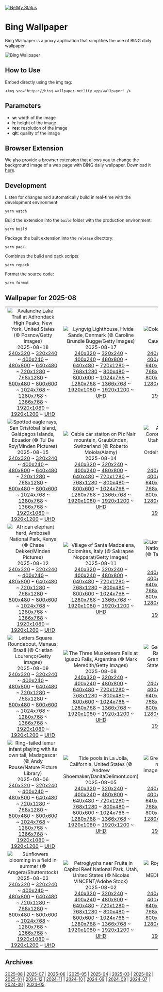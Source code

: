 [![Netlify Status](https://api.netlify.com/api/v1/badges/65b1ff01-580c-4c31-972b-5e0ab2d51260/deploy-status)](https://app.netlify.com/sites/bing-wallpaper/deploys)

# Bing Wallpaper

Bing Wallpaper is a proxy application that simplifies the use of BING daily wallpaper.

![Bing Wallpaper](https://bing-wallpaper.netlify.app/wallpaper)

## How to Use

Embed directly using the img tag:

```
<img src="https://bing-wallpaper.netlify.app/wallpaper" />
```

## Parameters

- **w**: width of the image
- **h**: height of the image
- **res**: resolution of the image
- **qlt**: quality of the image

## Browser Extension

We also provide a browser extension that allows you to change the background image of a web page with BING daily wallpaper. Download it [here](../../releases).

## Development

Listen for changes and automatically build in real-time with the development environment:

```
yarn watch
```

Build the extension into the `build` folder with the production environment:

```
yarn build
```

Package the built extension into the `release` directory:

```
yarn pack
```

Combines the build and pack scripts:

```
yarn repack
```

Format the source code:

```
yarn format
```

## Wallpaper for 2025-08
|      |      |      |
| :----: | :----: | :----: |
|![Avalanche Lake Trail at Adirondack High Peaks, New York, United States (© Posnov/Getty Images)](https://www.bing.com/th?id=OHR.AvalancheLake_ROW5439773268_320x240.jpg)<br />2025-08-18<br />[240x320](https://www.bing.com/th?id=OHR.AvalancheLake_ROW5439773268_240x320.jpg) ~ [320x240](https://www.bing.com/th?id=OHR.AvalancheLake_ROW5439773268_320x240.jpg) ~ [400x240](https://www.bing.com/th?id=OHR.AvalancheLake_ROW5439773268_400x240.jpg) ~ [480x800](https://www.bing.com/th?id=OHR.AvalancheLake_ROW5439773268_480x800.jpg) ~ [640x480](https://www.bing.com/th?id=OHR.AvalancheLake_ROW5439773268_640x480.jpg) ~ [720x1280](https://www.bing.com/th?id=OHR.AvalancheLake_ROW5439773268_720x1280.jpg) ~ [768x1280](https://www.bing.com/th?id=OHR.AvalancheLake_ROW5439773268_768x1280.jpg) ~ [800x480](https://www.bing.com/th?id=OHR.AvalancheLake_ROW5439773268_800x480.jpg) ~ [800x600](https://www.bing.com/th?id=OHR.AvalancheLake_ROW5439773268_800x600.jpg) ~ [1024x768](https://www.bing.com/th?id=OHR.AvalancheLake_ROW5439773268_1024x768.jpg) ~ [1280x768](https://www.bing.com/th?id=OHR.AvalancheLake_ROW5439773268_1280x768.jpg) ~ [1366x768](https://www.bing.com/th?id=OHR.AvalancheLake_ROW5439773268_1366x768.jpg) ~ [1920x1080](https://www.bing.com/th?id=OHR.AvalancheLake_ROW5439773268_1920x1080.jpg) ~ [1920x1200](https://www.bing.com/th?id=OHR.AvalancheLake_ROW5439773268_1920x1200.jpg) ~ [UHD](https://www.bing.com/th?id=OHR.AvalancheLake_ROW5439773268_UHD.jpg)|![Lyngvig Lighthouse, Hvide Sande, Denmark (© Caroline Brundle Bugge/Getty Images)](https://www.bing.com/th?id=OHR.LyngvigLighthouse_ROW5324860565_320x240.jpg)<br />2025-08-17<br />[240x320](https://www.bing.com/th?id=OHR.LyngvigLighthouse_ROW5324860565_240x320.jpg) ~ [320x240](https://www.bing.com/th?id=OHR.LyngvigLighthouse_ROW5324860565_320x240.jpg) ~ [400x240](https://www.bing.com/th?id=OHR.LyngvigLighthouse_ROW5324860565_400x240.jpg) ~ [480x800](https://www.bing.com/th?id=OHR.LyngvigLighthouse_ROW5324860565_480x800.jpg) ~ [640x480](https://www.bing.com/th?id=OHR.LyngvigLighthouse_ROW5324860565_640x480.jpg) ~ [720x1280](https://www.bing.com/th?id=OHR.LyngvigLighthouse_ROW5324860565_720x1280.jpg) ~ [768x1280](https://www.bing.com/th?id=OHR.LyngvigLighthouse_ROW5324860565_768x1280.jpg) ~ [800x480](https://www.bing.com/th?id=OHR.LyngvigLighthouse_ROW5324860565_800x480.jpg) ~ [800x600](https://www.bing.com/th?id=OHR.LyngvigLighthouse_ROW5324860565_800x600.jpg) ~ [1024x768](https://www.bing.com/th?id=OHR.LyngvigLighthouse_ROW5324860565_1024x768.jpg) ~ [1280x768](https://www.bing.com/th?id=OHR.LyngvigLighthouse_ROW5324860565_1280x768.jpg) ~ [1366x768](https://www.bing.com/th?id=OHR.LyngvigLighthouse_ROW5324860565_1366x768.jpg) ~ [1920x1080](https://www.bing.com/th?id=OHR.LyngvigLighthouse_ROW5324860565_1920x1080.jpg) ~ [1920x1200](https://www.bing.com/th?id=OHR.LyngvigLighthouse_ROW5324860565_1920x1200.jpg) ~ [UHD](https://www.bing.com/th?id=OHR.LyngvigLighthouse_ROW5324860565_UHD.jpg)|![Colourful beehives, Italy (© Roberto Caucino/Shutterstock)](https://www.bing.com/th?id=OHR.ColorfulBeehives_ROW5187644040_320x240.jpg)<br />2025-08-16<br />[240x320](https://www.bing.com/th?id=OHR.ColorfulBeehives_ROW5187644040_240x320.jpg) ~ [320x240](https://www.bing.com/th?id=OHR.ColorfulBeehives_ROW5187644040_320x240.jpg) ~ [400x240](https://www.bing.com/th?id=OHR.ColorfulBeehives_ROW5187644040_400x240.jpg) ~ [480x800](https://www.bing.com/th?id=OHR.ColorfulBeehives_ROW5187644040_480x800.jpg) ~ [640x480](https://www.bing.com/th?id=OHR.ColorfulBeehives_ROW5187644040_640x480.jpg) ~ [720x1280](https://www.bing.com/th?id=OHR.ColorfulBeehives_ROW5187644040_720x1280.jpg) ~ [768x1280](https://www.bing.com/th?id=OHR.ColorfulBeehives_ROW5187644040_768x1280.jpg) ~ [800x480](https://www.bing.com/th?id=OHR.ColorfulBeehives_ROW5187644040_800x480.jpg) ~ [800x600](https://www.bing.com/th?id=OHR.ColorfulBeehives_ROW5187644040_800x600.jpg) ~ [1024x768](https://www.bing.com/th?id=OHR.ColorfulBeehives_ROW5187644040_1024x768.jpg) ~ [1280x768](https://www.bing.com/th?id=OHR.ColorfulBeehives_ROW5187644040_1280x768.jpg) ~ [1366x768](https://www.bing.com/th?id=OHR.ColorfulBeehives_ROW5187644040_1366x768.jpg) ~ [1920x1080](https://www.bing.com/th?id=OHR.ColorfulBeehives_ROW5187644040_1920x1080.jpg) ~ [1920x1200](https://www.bing.com/th?id=OHR.ColorfulBeehives_ROW5187644040_1920x1200.jpg) ~ [UHD](https://www.bing.com/th?id=OHR.ColorfulBeehives_ROW5187644040_UHD.jpg)|
|![Spotted eagle rays, San Cristóbal Island, Galápagos Islands, Ecuador (© Tui De Roy/Minden Pictures)](https://www.bing.com/th?id=OHR.SpottedEagleRay_ROW5085410852_320x240.jpg)<br />2025-08-15<br />[240x320](https://www.bing.com/th?id=OHR.SpottedEagleRay_ROW5085410852_240x320.jpg) ~ [320x240](https://www.bing.com/th?id=OHR.SpottedEagleRay_ROW5085410852_320x240.jpg) ~ [400x240](https://www.bing.com/th?id=OHR.SpottedEagleRay_ROW5085410852_400x240.jpg) ~ [480x800](https://www.bing.com/th?id=OHR.SpottedEagleRay_ROW5085410852_480x800.jpg) ~ [640x480](https://www.bing.com/th?id=OHR.SpottedEagleRay_ROW5085410852_640x480.jpg) ~ [720x1280](https://www.bing.com/th?id=OHR.SpottedEagleRay_ROW5085410852_720x1280.jpg) ~ [768x1280](https://www.bing.com/th?id=OHR.SpottedEagleRay_ROW5085410852_768x1280.jpg) ~ [800x480](https://www.bing.com/th?id=OHR.SpottedEagleRay_ROW5085410852_800x480.jpg) ~ [800x600](https://www.bing.com/th?id=OHR.SpottedEagleRay_ROW5085410852_800x600.jpg) ~ [1024x768](https://www.bing.com/th?id=OHR.SpottedEagleRay_ROW5085410852_1024x768.jpg) ~ [1280x768](https://www.bing.com/th?id=OHR.SpottedEagleRay_ROW5085410852_1280x768.jpg) ~ [1366x768](https://www.bing.com/th?id=OHR.SpottedEagleRay_ROW5085410852_1366x768.jpg) ~ [1920x1080](https://www.bing.com/th?id=OHR.SpottedEagleRay_ROW5085410852_1920x1080.jpg) ~ [1920x1200](https://www.bing.com/th?id=OHR.SpottedEagleRay_ROW5085410852_1920x1200.jpg) ~ [UHD](https://www.bing.com/th?id=OHR.SpottedEagleRay_ROW5085410852_UHD.jpg)|![Cable car station on Piz Nair mountain, Graubünden, Switzerland (© Roberto Moiola/Alamy)](https://www.bing.com/th?id=OHR.PizNairPeak_ROW4951213904_320x240.jpg)<br />2025-08-14<br />[240x320](https://www.bing.com/th?id=OHR.PizNairPeak_ROW4951213904_240x320.jpg) ~ [320x240](https://www.bing.com/th?id=OHR.PizNairPeak_ROW4951213904_320x240.jpg) ~ [400x240](https://www.bing.com/th?id=OHR.PizNairPeak_ROW4951213904_400x240.jpg) ~ [480x800](https://www.bing.com/th?id=OHR.PizNairPeak_ROW4951213904_480x800.jpg) ~ [640x480](https://www.bing.com/th?id=OHR.PizNairPeak_ROW4951213904_640x480.jpg) ~ [720x1280](https://www.bing.com/th?id=OHR.PizNairPeak_ROW4951213904_720x1280.jpg) ~ [768x1280](https://www.bing.com/th?id=OHR.PizNairPeak_ROW4951213904_768x1280.jpg) ~ [800x480](https://www.bing.com/th?id=OHR.PizNairPeak_ROW4951213904_800x480.jpg) ~ [800x600](https://www.bing.com/th?id=OHR.PizNairPeak_ROW4951213904_800x600.jpg) ~ [1024x768](https://www.bing.com/th?id=OHR.PizNairPeak_ROW4951213904_1024x768.jpg) ~ [1280x768](https://www.bing.com/th?id=OHR.PizNairPeak_ROW4951213904_1280x768.jpg) ~ [1366x768](https://www.bing.com/th?id=OHR.PizNairPeak_ROW4951213904_1366x768.jpg) ~ [1920x1080](https://www.bing.com/th?id=OHR.PizNairPeak_ROW4951213904_1920x1080.jpg) ~ [1920x1200](https://www.bing.com/th?id=OHR.PizNairPeak_ROW4951213904_1920x1200.jpg) ~ [UHD](https://www.bing.com/th?id=OHR.PizNairPeak_ROW4951213904_UHD.jpg)|![A man rappels off Corona Arch near Moab, Utah, United States (© Grant Ordelheide/TANDEM Stills + Motion)](https://www.bing.com/th?id=OHR.CoronaArch_ROW4754489590_320x240.jpg)<br />2025-08-13<br />[240x320](https://www.bing.com/th?id=OHR.CoronaArch_ROW4754489590_240x320.jpg) ~ [320x240](https://www.bing.com/th?id=OHR.CoronaArch_ROW4754489590_320x240.jpg) ~ [400x240](https://www.bing.com/th?id=OHR.CoronaArch_ROW4754489590_400x240.jpg) ~ [480x800](https://www.bing.com/th?id=OHR.CoronaArch_ROW4754489590_480x800.jpg) ~ [640x480](https://www.bing.com/th?id=OHR.CoronaArch_ROW4754489590_640x480.jpg) ~ [720x1280](https://www.bing.com/th?id=OHR.CoronaArch_ROW4754489590_720x1280.jpg) ~ [768x1280](https://www.bing.com/th?id=OHR.CoronaArch_ROW4754489590_768x1280.jpg) ~ [800x480](https://www.bing.com/th?id=OHR.CoronaArch_ROW4754489590_800x480.jpg) ~ [800x600](https://www.bing.com/th?id=OHR.CoronaArch_ROW4754489590_800x600.jpg) ~ [1024x768](https://www.bing.com/th?id=OHR.CoronaArch_ROW4754489590_1024x768.jpg) ~ [1280x768](https://www.bing.com/th?id=OHR.CoronaArch_ROW4754489590_1280x768.jpg) ~ [1366x768](https://www.bing.com/th?id=OHR.CoronaArch_ROW4754489590_1366x768.jpg) ~ [1920x1080](https://www.bing.com/th?id=OHR.CoronaArch_ROW4754489590_1920x1080.jpg) ~ [1920x1200](https://www.bing.com/th?id=OHR.CoronaArch_ROW4754489590_1920x1200.jpg) ~ [UHD](https://www.bing.com/th?id=OHR.CoronaArch_ROW4754489590_UHD.jpg)|
|![African elephant herd, Amboseli National Park, Kenya (© Chase Dekker/Minden Pictures)](https://www.bing.com/th?id=OHR.KenyaElephants_ROW4632844635_320x240.jpg)<br />2025-08-12<br />[240x320](https://www.bing.com/th?id=OHR.KenyaElephants_ROW4632844635_240x320.jpg) ~ [320x240](https://www.bing.com/th?id=OHR.KenyaElephants_ROW4632844635_320x240.jpg) ~ [400x240](https://www.bing.com/th?id=OHR.KenyaElephants_ROW4632844635_400x240.jpg) ~ [480x800](https://www.bing.com/th?id=OHR.KenyaElephants_ROW4632844635_480x800.jpg) ~ [640x480](https://www.bing.com/th?id=OHR.KenyaElephants_ROW4632844635_640x480.jpg) ~ [720x1280](https://www.bing.com/th?id=OHR.KenyaElephants_ROW4632844635_720x1280.jpg) ~ [768x1280](https://www.bing.com/th?id=OHR.KenyaElephants_ROW4632844635_768x1280.jpg) ~ [800x480](https://www.bing.com/th?id=OHR.KenyaElephants_ROW4632844635_800x480.jpg) ~ [800x600](https://www.bing.com/th?id=OHR.KenyaElephants_ROW4632844635_800x600.jpg) ~ [1024x768](https://www.bing.com/th?id=OHR.KenyaElephants_ROW4632844635_1024x768.jpg) ~ [1280x768](https://www.bing.com/th?id=OHR.KenyaElephants_ROW4632844635_1280x768.jpg) ~ [1366x768](https://www.bing.com/th?id=OHR.KenyaElephants_ROW4632844635_1366x768.jpg) ~ [1920x1080](https://www.bing.com/th?id=OHR.KenyaElephants_ROW4632844635_1920x1080.jpg) ~ [1920x1200](https://www.bing.com/th?id=OHR.KenyaElephants_ROW4632844635_1920x1200.jpg) ~ [UHD](https://www.bing.com/th?id=OHR.KenyaElephants_ROW4632844635_UHD.jpg)|![Village of Santa Maddalena, Dolomites, Italy (© Sakrapee Nopparat/Getty Images)](https://www.bing.com/th?id=OHR.SantaMaddalena_ROW4509037757_320x240.jpg)<br />2025-08-11<br />[240x320](https://www.bing.com/th?id=OHR.SantaMaddalena_ROW4509037757_240x320.jpg) ~ [320x240](https://www.bing.com/th?id=OHR.SantaMaddalena_ROW4509037757_320x240.jpg) ~ [400x240](https://www.bing.com/th?id=OHR.SantaMaddalena_ROW4509037757_400x240.jpg) ~ [480x800](https://www.bing.com/th?id=OHR.SantaMaddalena_ROW4509037757_480x800.jpg) ~ [640x480](https://www.bing.com/th?id=OHR.SantaMaddalena_ROW4509037757_640x480.jpg) ~ [720x1280](https://www.bing.com/th?id=OHR.SantaMaddalena_ROW4509037757_720x1280.jpg) ~ [768x1280](https://www.bing.com/th?id=OHR.SantaMaddalena_ROW4509037757_768x1280.jpg) ~ [800x480](https://www.bing.com/th?id=OHR.SantaMaddalena_ROW4509037757_800x480.jpg) ~ [800x600](https://www.bing.com/th?id=OHR.SantaMaddalena_ROW4509037757_800x600.jpg) ~ [1024x768](https://www.bing.com/th?id=OHR.SantaMaddalena_ROW4509037757_1024x768.jpg) ~ [1280x768](https://www.bing.com/th?id=OHR.SantaMaddalena_ROW4509037757_1280x768.jpg) ~ [1366x768](https://www.bing.com/th?id=OHR.SantaMaddalena_ROW4509037757_1366x768.jpg) ~ [1920x1080](https://www.bing.com/th?id=OHR.SantaMaddalena_ROW4509037757_1920x1080.jpg) ~ [1920x1200](https://www.bing.com/th?id=OHR.SantaMaddalena_ROW4509037757_1920x1200.jpg) ~ [UHD](https://www.bing.com/th?id=OHR.SantaMaddalena_ROW4509037757_UHD.jpg)|![Lioness in Maasai Mara National Reserve, Kenya (© Tandem Stock/Adobe Stock)](https://www.bing.com/th?id=OHR.LionessKenya_ROW4235545619_320x240.jpg)<br />2025-08-10<br />[240x320](https://www.bing.com/th?id=OHR.LionessKenya_ROW4235545619_240x320.jpg) ~ [320x240](https://www.bing.com/th?id=OHR.LionessKenya_ROW4235545619_320x240.jpg) ~ [400x240](https://www.bing.com/th?id=OHR.LionessKenya_ROW4235545619_400x240.jpg) ~ [480x800](https://www.bing.com/th?id=OHR.LionessKenya_ROW4235545619_480x800.jpg) ~ [640x480](https://www.bing.com/th?id=OHR.LionessKenya_ROW4235545619_640x480.jpg) ~ [720x1280](https://www.bing.com/th?id=OHR.LionessKenya_ROW4235545619_720x1280.jpg) ~ [768x1280](https://www.bing.com/th?id=OHR.LionessKenya_ROW4235545619_768x1280.jpg) ~ [800x480](https://www.bing.com/th?id=OHR.LionessKenya_ROW4235545619_800x480.jpg) ~ [800x600](https://www.bing.com/th?id=OHR.LionessKenya_ROW4235545619_800x600.jpg) ~ [1024x768](https://www.bing.com/th?id=OHR.LionessKenya_ROW4235545619_1024x768.jpg) ~ [1280x768](https://www.bing.com/th?id=OHR.LionessKenya_ROW4235545619_1280x768.jpg) ~ [1366x768](https://www.bing.com/th?id=OHR.LionessKenya_ROW4235545619_1366x768.jpg) ~ [1920x1080](https://www.bing.com/th?id=OHR.LionessKenya_ROW4235545619_1920x1080.jpg) ~ [1920x1200](https://www.bing.com/th?id=OHR.LionessKenya_ROW4235545619_1920x1200.jpg) ~ [UHD](https://www.bing.com/th?id=OHR.LionessKenya_ROW4235545619_UHD.jpg)|
|![Letters Square Roundabout, Manaus, Brazil (© Cristian Lourenço/Getty Images)](https://www.bing.com/th?id=OHR.RotatoriaLetras_ROW3601160329_320x240.jpg)<br />2025-08-09<br />[240x320](https://www.bing.com/th?id=OHR.RotatoriaLetras_ROW3601160329_240x320.jpg) ~ [320x240](https://www.bing.com/th?id=OHR.RotatoriaLetras_ROW3601160329_320x240.jpg) ~ [400x240](https://www.bing.com/th?id=OHR.RotatoriaLetras_ROW3601160329_400x240.jpg) ~ [480x800](https://www.bing.com/th?id=OHR.RotatoriaLetras_ROW3601160329_480x800.jpg) ~ [640x480](https://www.bing.com/th?id=OHR.RotatoriaLetras_ROW3601160329_640x480.jpg) ~ [720x1280](https://www.bing.com/th?id=OHR.RotatoriaLetras_ROW3601160329_720x1280.jpg) ~ [768x1280](https://www.bing.com/th?id=OHR.RotatoriaLetras_ROW3601160329_768x1280.jpg) ~ [800x480](https://www.bing.com/th?id=OHR.RotatoriaLetras_ROW3601160329_800x480.jpg) ~ [800x600](https://www.bing.com/th?id=OHR.RotatoriaLetras_ROW3601160329_800x600.jpg) ~ [1024x768](https://www.bing.com/th?id=OHR.RotatoriaLetras_ROW3601160329_1024x768.jpg) ~ [1280x768](https://www.bing.com/th?id=OHR.RotatoriaLetras_ROW3601160329_1280x768.jpg) ~ [1366x768](https://www.bing.com/th?id=OHR.RotatoriaLetras_ROW3601160329_1366x768.jpg) ~ [1920x1080](https://www.bing.com/th?id=OHR.RotatoriaLetras_ROW3601160329_1920x1080.jpg) ~ [1920x1200](https://www.bing.com/th?id=OHR.RotatoriaLetras_ROW3601160329_1920x1200.jpg) ~ [UHD](https://www.bing.com/th?id=OHR.RotatoriaLetras_ROW3601160329_UHD.jpg)|![The Three Musketeers Falls at Iguazú Falls, Argentina (© Mark Meredith/Getty Images)](https://www.bing.com/th?id=OHR.IguazuArgentina_ROW3437451352_320x240.jpg)<br />2025-08-08<br />[240x320](https://www.bing.com/th?id=OHR.IguazuArgentina_ROW3437451352_240x320.jpg) ~ [320x240](https://www.bing.com/th?id=OHR.IguazuArgentina_ROW3437451352_320x240.jpg) ~ [400x240](https://www.bing.com/th?id=OHR.IguazuArgentina_ROW3437451352_400x240.jpg) ~ [480x800](https://www.bing.com/th?id=OHR.IguazuArgentina_ROW3437451352_480x800.jpg) ~ [640x480](https://www.bing.com/th?id=OHR.IguazuArgentina_ROW3437451352_640x480.jpg) ~ [720x1280](https://www.bing.com/th?id=OHR.IguazuArgentina_ROW3437451352_720x1280.jpg) ~ [768x1280](https://www.bing.com/th?id=OHR.IguazuArgentina_ROW3437451352_768x1280.jpg) ~ [800x480](https://www.bing.com/th?id=OHR.IguazuArgentina_ROW3437451352_800x480.jpg) ~ [800x600](https://www.bing.com/th?id=OHR.IguazuArgentina_ROW3437451352_800x600.jpg) ~ [1024x768](https://www.bing.com/th?id=OHR.IguazuArgentina_ROW3437451352_1024x768.jpg) ~ [1280x768](https://www.bing.com/th?id=OHR.IguazuArgentina_ROW3437451352_1280x768.jpg) ~ [1366x768](https://www.bing.com/th?id=OHR.IguazuArgentina_ROW3437451352_1366x768.jpg) ~ [1920x1080](https://www.bing.com/th?id=OHR.IguazuArgentina_ROW3437451352_1920x1080.jpg) ~ [1920x1200](https://www.bing.com/th?id=OHR.IguazuArgentina_ROW3437451352_1920x1200.jpg) ~ [UHD](https://www.bing.com/th?id=OHR.IguazuArgentina_ROW3437451352_UHD.jpg)|![Gasparilla Island Rear Range Light, Boca Grande, Florida, United States (© Wiltser/Getty Images)](https://www.bing.com/th?id=OHR.GasparillaLight_ROW6062509878_320x240.jpg)<br />2025-08-07<br />[240x320](https://www.bing.com/th?id=OHR.GasparillaLight_ROW6062509878_240x320.jpg) ~ [320x240](https://www.bing.com/th?id=OHR.GasparillaLight_ROW6062509878_320x240.jpg) ~ [400x240](https://www.bing.com/th?id=OHR.GasparillaLight_ROW6062509878_400x240.jpg) ~ [480x800](https://www.bing.com/th?id=OHR.GasparillaLight_ROW6062509878_480x800.jpg) ~ [640x480](https://www.bing.com/th?id=OHR.GasparillaLight_ROW6062509878_640x480.jpg) ~ [720x1280](https://www.bing.com/th?id=OHR.GasparillaLight_ROW6062509878_720x1280.jpg) ~ [768x1280](https://www.bing.com/th?id=OHR.GasparillaLight_ROW6062509878_768x1280.jpg) ~ [800x480](https://www.bing.com/th?id=OHR.GasparillaLight_ROW6062509878_800x480.jpg) ~ [800x600](https://www.bing.com/th?id=OHR.GasparillaLight_ROW6062509878_800x600.jpg) ~ [1024x768](https://www.bing.com/th?id=OHR.GasparillaLight_ROW6062509878_1024x768.jpg) ~ [1280x768](https://www.bing.com/th?id=OHR.GasparillaLight_ROW6062509878_1280x768.jpg) ~ [1366x768](https://www.bing.com/th?id=OHR.GasparillaLight_ROW6062509878_1366x768.jpg) ~ [1920x1080](https://www.bing.com/th?id=OHR.GasparillaLight_ROW6062509878_1920x1080.jpg) ~ [1920x1200](https://www.bing.com/th?id=OHR.GasparillaLight_ROW6062509878_1920x1200.jpg) ~ [UHD](https://www.bing.com/th?id=OHR.GasparillaLight_ROW6062509878_UHD.jpg)|
|![Ring-tailed lemur infant playing with its own tail, Madagascar (© Andy Rouse/Nature Picture Library)](https://www.bing.com/th?id=OHR.BabyLemur_ROW5956965002_320x240.jpg)<br />2025-08-06<br />[240x320](https://www.bing.com/th?id=OHR.BabyLemur_ROW5956965002_240x320.jpg) ~ [320x240](https://www.bing.com/th?id=OHR.BabyLemur_ROW5956965002_320x240.jpg) ~ [400x240](https://www.bing.com/th?id=OHR.BabyLemur_ROW5956965002_400x240.jpg) ~ [480x800](https://www.bing.com/th?id=OHR.BabyLemur_ROW5956965002_480x800.jpg) ~ [640x480](https://www.bing.com/th?id=OHR.BabyLemur_ROW5956965002_640x480.jpg) ~ [720x1280](https://www.bing.com/th?id=OHR.BabyLemur_ROW5956965002_720x1280.jpg) ~ [768x1280](https://www.bing.com/th?id=OHR.BabyLemur_ROW5956965002_768x1280.jpg) ~ [800x480](https://www.bing.com/th?id=OHR.BabyLemur_ROW5956965002_800x480.jpg) ~ [800x600](https://www.bing.com/th?id=OHR.BabyLemur_ROW5956965002_800x600.jpg) ~ [1024x768](https://www.bing.com/th?id=OHR.BabyLemur_ROW5956965002_1024x768.jpg) ~ [1280x768](https://www.bing.com/th?id=OHR.BabyLemur_ROW5956965002_1280x768.jpg) ~ [1366x768](https://www.bing.com/th?id=OHR.BabyLemur_ROW5956965002_1366x768.jpg) ~ [1920x1080](https://www.bing.com/th?id=OHR.BabyLemur_ROW5956965002_1920x1080.jpg) ~ [1920x1200](https://www.bing.com/th?id=OHR.BabyLemur_ROW5956965002_1920x1200.jpg) ~ [UHD](https://www.bing.com/th?id=OHR.BabyLemur_ROW5956965002_UHD.jpg)|![Tide pools in La Jolla, California, United States (© Andrew Shoemaker/DanitaDelimont.com)](https://www.bing.com/th?id=OHR.CaliforniaTidepool_ROW5850471362_320x240.jpg)<br />2025-08-05<br />[240x320](https://www.bing.com/th?id=OHR.CaliforniaTidepool_ROW5850471362_240x320.jpg) ~ [320x240](https://www.bing.com/th?id=OHR.CaliforniaTidepool_ROW5850471362_320x240.jpg) ~ [400x240](https://www.bing.com/th?id=OHR.CaliforniaTidepool_ROW5850471362_400x240.jpg) ~ [480x800](https://www.bing.com/th?id=OHR.CaliforniaTidepool_ROW5850471362_480x800.jpg) ~ [640x480](https://www.bing.com/th?id=OHR.CaliforniaTidepool_ROW5850471362_640x480.jpg) ~ [720x1280](https://www.bing.com/th?id=OHR.CaliforniaTidepool_ROW5850471362_720x1280.jpg) ~ [768x1280](https://www.bing.com/th?id=OHR.CaliforniaTidepool_ROW5850471362_768x1280.jpg) ~ [800x480](https://www.bing.com/th?id=OHR.CaliforniaTidepool_ROW5850471362_800x480.jpg) ~ [800x600](https://www.bing.com/th?id=OHR.CaliforniaTidepool_ROW5850471362_800x600.jpg) ~ [1024x768](https://www.bing.com/th?id=OHR.CaliforniaTidepool_ROW5850471362_1024x768.jpg) ~ [1280x768](https://www.bing.com/th?id=OHR.CaliforniaTidepool_ROW5850471362_1280x768.jpg) ~ [1366x768](https://www.bing.com/th?id=OHR.CaliforniaTidepool_ROW5850471362_1366x768.jpg) ~ [1920x1080](https://www.bing.com/th?id=OHR.CaliforniaTidepool_ROW5850471362_1920x1080.jpg) ~ [1920x1200](https://www.bing.com/th?id=OHR.CaliforniaTidepool_ROW5850471362_1920x1200.jpg) ~ [UHD](https://www.bing.com/th?id=OHR.CaliforniaTidepool_ROW5850471362_UHD.jpg)|![Great grey owls in their nest, Finland (© imageBROKER.com/Alamy Stock Photo)](https://www.bing.com/th?id=OHR.LaplandOwl_ROW5757623428_320x240.jpg)<br />2025-08-04<br />[240x320](https://www.bing.com/th?id=OHR.LaplandOwl_ROW5757623428_240x320.jpg) ~ [320x240](https://www.bing.com/th?id=OHR.LaplandOwl_ROW5757623428_320x240.jpg) ~ [400x240](https://www.bing.com/th?id=OHR.LaplandOwl_ROW5757623428_400x240.jpg) ~ [480x800](https://www.bing.com/th?id=OHR.LaplandOwl_ROW5757623428_480x800.jpg) ~ [640x480](https://www.bing.com/th?id=OHR.LaplandOwl_ROW5757623428_640x480.jpg) ~ [720x1280](https://www.bing.com/th?id=OHR.LaplandOwl_ROW5757623428_720x1280.jpg) ~ [768x1280](https://www.bing.com/th?id=OHR.LaplandOwl_ROW5757623428_768x1280.jpg) ~ [800x480](https://www.bing.com/th?id=OHR.LaplandOwl_ROW5757623428_800x480.jpg) ~ [800x600](https://www.bing.com/th?id=OHR.LaplandOwl_ROW5757623428_800x600.jpg) ~ [1024x768](https://www.bing.com/th?id=OHR.LaplandOwl_ROW5757623428_1024x768.jpg) ~ [1280x768](https://www.bing.com/th?id=OHR.LaplandOwl_ROW5757623428_1280x768.jpg) ~ [1366x768](https://www.bing.com/th?id=OHR.LaplandOwl_ROW5757623428_1366x768.jpg) ~ [1920x1080](https://www.bing.com/th?id=OHR.LaplandOwl_ROW5757623428_1920x1080.jpg) ~ [1920x1200](https://www.bing.com/th?id=OHR.LaplandOwl_ROW5757623428_1920x1200.jpg) ~ [UHD](https://www.bing.com/th?id=OHR.LaplandOwl_ROW5757623428_UHD.jpg)|
|![Sunflowers blooming in a field in summer (© Arsgera/Shutterstock)](https://www.bing.com/th?id=OHR.HappySunflower_ROW5658655277_320x240.jpg)<br />2025-08-03<br />[240x320](https://www.bing.com/th?id=OHR.HappySunflower_ROW5658655277_240x320.jpg) ~ [320x240](https://www.bing.com/th?id=OHR.HappySunflower_ROW5658655277_320x240.jpg) ~ [400x240](https://www.bing.com/th?id=OHR.HappySunflower_ROW5658655277_400x240.jpg) ~ [480x800](https://www.bing.com/th?id=OHR.HappySunflower_ROW5658655277_480x800.jpg) ~ [640x480](https://www.bing.com/th?id=OHR.HappySunflower_ROW5658655277_640x480.jpg) ~ [720x1280](https://www.bing.com/th?id=OHR.HappySunflower_ROW5658655277_720x1280.jpg) ~ [768x1280](https://www.bing.com/th?id=OHR.HappySunflower_ROW5658655277_768x1280.jpg) ~ [800x480](https://www.bing.com/th?id=OHR.HappySunflower_ROW5658655277_800x480.jpg) ~ [800x600](https://www.bing.com/th?id=OHR.HappySunflower_ROW5658655277_800x600.jpg) ~ [1024x768](https://www.bing.com/th?id=OHR.HappySunflower_ROW5658655277_1024x768.jpg) ~ [1280x768](https://www.bing.com/th?id=OHR.HappySunflower_ROW5658655277_1280x768.jpg) ~ [1366x768](https://www.bing.com/th?id=OHR.HappySunflower_ROW5658655277_1366x768.jpg) ~ [1920x1080](https://www.bing.com/th?id=OHR.HappySunflower_ROW5658655277_1920x1080.jpg) ~ [1920x1200](https://www.bing.com/th?id=OHR.HappySunflower_ROW5658655277_1920x1200.jpg) ~ [UHD](https://www.bing.com/th?id=OHR.HappySunflower_ROW5658655277_UHD.jpg)|![Petroglyphs near Fruita in Capitol Reef National Park, Utah, United States (© Nicolas VINCENT/Adobe Stock)](https://www.bing.com/th?id=OHR.FruitaPetroglyphs_ROW5543812447_320x240.jpg)<br />2025-08-02<br />[240x320](https://www.bing.com/th?id=OHR.FruitaPetroglyphs_ROW5543812447_240x320.jpg) ~ [320x240](https://www.bing.com/th?id=OHR.FruitaPetroglyphs_ROW5543812447_320x240.jpg) ~ [400x240](https://www.bing.com/th?id=OHR.FruitaPetroglyphs_ROW5543812447_400x240.jpg) ~ [480x800](https://www.bing.com/th?id=OHR.FruitaPetroglyphs_ROW5543812447_480x800.jpg) ~ [640x480](https://www.bing.com/th?id=OHR.FruitaPetroglyphs_ROW5543812447_640x480.jpg) ~ [720x1280](https://www.bing.com/th?id=OHR.FruitaPetroglyphs_ROW5543812447_720x1280.jpg) ~ [768x1280](https://www.bing.com/th?id=OHR.FruitaPetroglyphs_ROW5543812447_768x1280.jpg) ~ [800x480](https://www.bing.com/th?id=OHR.FruitaPetroglyphs_ROW5543812447_800x480.jpg) ~ [800x600](https://www.bing.com/th?id=OHR.FruitaPetroglyphs_ROW5543812447_800x600.jpg) ~ [1024x768](https://www.bing.com/th?id=OHR.FruitaPetroglyphs_ROW5543812447_1024x768.jpg) ~ [1280x768](https://www.bing.com/th?id=OHR.FruitaPetroglyphs_ROW5543812447_1280x768.jpg) ~ [1366x768](https://www.bing.com/th?id=OHR.FruitaPetroglyphs_ROW5543812447_1366x768.jpg) ~ [1920x1080](https://www.bing.com/th?id=OHR.FruitaPetroglyphs_ROW5543812447_1920x1080.jpg) ~ [1920x1200](https://www.bing.com/th?id=OHR.FruitaPetroglyphs_ROW5543812447_1920x1200.jpg) ~ [UHD](https://www.bing.com/th?id=OHR.FruitaPetroglyphs_ROW5543812447_UHD.jpg)|![Royal Mile, Edinburgh, Scotland (© MEDITERRANEAN/Getty Images)](https://www.bing.com/th?id=OHR.EdinburghFringe_ROW5428357489_320x240.jpg)<br />2025-08-01<br />[240x320](https://www.bing.com/th?id=OHR.EdinburghFringe_ROW5428357489_240x320.jpg) ~ [320x240](https://www.bing.com/th?id=OHR.EdinburghFringe_ROW5428357489_320x240.jpg) ~ [400x240](https://www.bing.com/th?id=OHR.EdinburghFringe_ROW5428357489_400x240.jpg) ~ [480x800](https://www.bing.com/th?id=OHR.EdinburghFringe_ROW5428357489_480x800.jpg) ~ [640x480](https://www.bing.com/th?id=OHR.EdinburghFringe_ROW5428357489_640x480.jpg) ~ [720x1280](https://www.bing.com/th?id=OHR.EdinburghFringe_ROW5428357489_720x1280.jpg) ~ [768x1280](https://www.bing.com/th?id=OHR.EdinburghFringe_ROW5428357489_768x1280.jpg) ~ [800x480](https://www.bing.com/th?id=OHR.EdinburghFringe_ROW5428357489_800x480.jpg) ~ [800x600](https://www.bing.com/th?id=OHR.EdinburghFringe_ROW5428357489_800x600.jpg) ~ [1024x768](https://www.bing.com/th?id=OHR.EdinburghFringe_ROW5428357489_1024x768.jpg) ~ [1280x768](https://www.bing.com/th?id=OHR.EdinburghFringe_ROW5428357489_1280x768.jpg) ~ [1366x768](https://www.bing.com/th?id=OHR.EdinburghFringe_ROW5428357489_1366x768.jpg) ~ [1920x1080](https://www.bing.com/th?id=OHR.EdinburghFringe_ROW5428357489_1920x1080.jpg) ~ [1920x1200](https://www.bing.com/th?id=OHR.EdinburghFringe_ROW5428357489_1920x1200.jpg) ~ [UHD](https://www.bing.com/th?id=OHR.EdinburghFringe_ROW5428357489_UHD.jpg)|

## Archives
[2025-08](/archives/2025-08/) | [2025-07](/archives/2025-07/) | [2025-06](/archives/2025-06/) | [2025-05](/archives/2025-05/) | [2025-04](/archives/2025-04/) | [2025-03](/archives/2025-03/) | [2025-02](/archives/2025-02/) | [2025-01](/archives/2025-01/) | [2024-12](/archives/2024-12/) | [2024-11](/archives/2024-11/) | [2024-10](/archives/2024-10/) | [2024-09](/archives/2024-09/) | [2024-08](/archives/2024-08/) | [2024-07](/archives/2024-07/) | [2024-06](/archives/2024-06/) | [2024-05](/archives/2024-05/)
